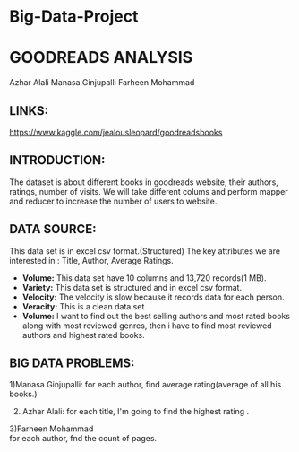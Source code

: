 # Big-Data-Project
# GOODREADS ANALYSIS 
 Azhar Alali 
 Manasa Ginjupalli
 Farheen Mohammad

## LINKS:
https://www.kaggle.com/jealousleopard/goodreadsbooks

## INTRODUCTION:
The dataset is about different books in goodreads website, their authors, ratings, number of visits.
We will take different colums and perform mapper and reducer to increase the number of users to website.

## DATA SOURCE:
This data set is in excel csv format.(Structured)
The key attributes we are interested in : Title, Author, Average Ratings.

- **Volume:**  This data set have 10 columns and 13,720 records(1 MB).
- **Variety:**  This data set is structured and in excel csv format.
- **Velocity:** The velocity is slow because it records data for each person.
- **Veracity:** This is a clean data set 
- **Volume:** I want to find out the best selling authors and most rated books along with most  reviewed genres, then i have to find most reviewed authors and highest rated books.

             
## BIG DATA PROBLEMS:
 1)Manasa Ginjupalli:
   for each author, find average rating(average of all his books.)
 
2) Azhar Alali: 
   for each title, I'm going to find the highest rating .

3)Farheen Mohammad  
 for each author, fnd the count of pages.
